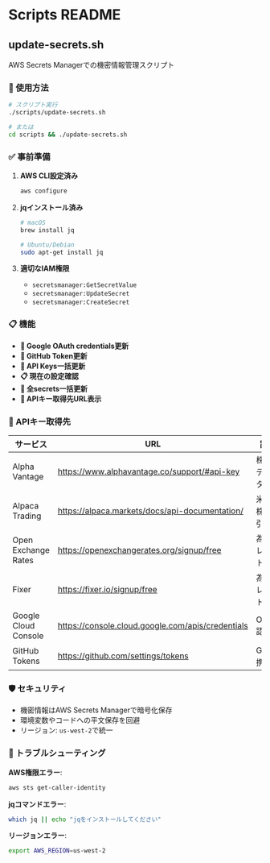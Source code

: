 # Scripts README

## update-secrets.sh

AWS Secrets Managerでの機密情報管理スクリプト

### 🚀 使用方法

```bash
# スクリプト実行
./scripts/update-secrets.sh

# または
cd scripts && ./update-secrets.sh
```

### ✅ 事前準備

1. **AWS CLI設定済み**
   ```bash
   aws configure
   ```

2. **jqインストール済み**
   ```bash
   # macOS
   brew install jq
   
   # Ubuntu/Debian
   sudo apt-get install jq
   ```

3. **適切なIAM権限**
   - `secretsmanager:GetSecretValue`
   - `secretsmanager:UpdateSecret` 
   - `secretsmanager:CreateSecret`

### 📋 機能

- **🔐 Google OAuth credentials更新**
- **🔐 GitHub Token更新** 
- **🔐 API Keys一括更新**
- **📋 現在の設定確認**
- **🔄 全secrets一括更新**
- **🔗 APIキー取得先URL表示**

### 🔗 APIキー取得先

| サービス | URL | 説明 |
|---------|-----|------|
| Alpha Vantage | https://www.alphavantage.co/support/#api-key | 株価データAPI |
| Alpaca Trading | https://alpaca.markets/docs/api-documentation/ | 米国株取引API |
| Open Exchange Rates | https://openexchangerates.org/signup/free | 為替レートAPI |
| Fixer | https://fixer.io/signup/free | 為替レートAPI |
| Google Cloud Console | https://console.cloud.google.com/apis/credentials | OAuth認証 |
| GitHub Tokens | https://github.com/settings/tokens | Git連携 |

### 🛡️ セキュリティ

- 機密情報はAWS Secrets Managerで暗号化保存
- 環境変数やコードへの平文保存を回避
- リージョン: `us-west-2`で統一

### 🐛 トラブルシューティング

**AWS権限エラー**:
```bash
aws sts get-caller-identity
```

**jqコマンドエラー**:
```bash
which jq || echo "jqをインストールしてください"
```

**リージョンエラー**:
```bash
export AWS_REGION=us-west-2
```